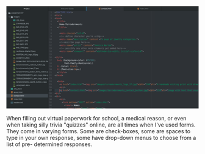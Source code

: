 ![My Screenshot](./images/JennicaNorton_screenshot-assignment-07.png)

When filling out virtual paperwork for school, a medical reason, or even when
taking silly trivia "quizzes" online, are all times when I've used forms.
They come in varying forms. Some are check-boxes, some are spaces to type in
your own response, some have drop-down menus to choose from a list of pre-
determined responses.
